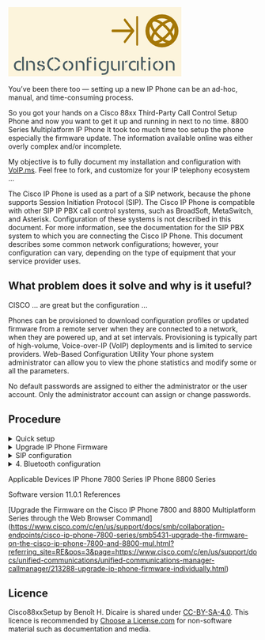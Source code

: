 ![Cisco88xxSetup logo](https://github.com/bhdicaire/Cisco88xxSetup/raw/master/img/logo.png)

You’ve been there too — setting up a new IP Phone can be an ad-hoc, manual, and time-consuming process.

So you got your hands on a Cisco 88xx Third-Party Call Control Setup Phone and now you want to get it up and running in next to no time.
8800 Series Multiplatform IP Phone 
It took too much time too setup the phone especially the firmware update. The information available online was either overly complex and/or incomplete.

My objective is to fully document my installation and configuration with [VoIP.ms](https://VoIP.ms). Feel free to fork, and customize for your IP telephony ecosystem ...

The Cisco IP Phone is used as a part of a SIP network, because the phone supports Session Initiation Protocol (SIP). The Cisco IP Phone is compatible with other SIP IP PBX call control systems, such as BroadSoft, MetaSwitch, and Asterisk.
Configuration of these systems is not described in this document. For more information, see the documentation for the SIP PBX system to which you are connecting the Cisco IP Phone.
This document describes some common network configurations; however, your configuration can vary, depending on the type of equipment that your service provider uses.


## What problem does it solve and why is it useful?

CISCO ... are great but the configuration ...

Phones can be provisioned to download configuration profiles or updated firmware from a remote server when they are connected to a network, when they are powered up, and at set intervals. Provisioning is typically part of high-volume, Voice-over-IP (VoIP) deployments and is limited to service providers.
Web-Based Configuration Utility
Your phone system administrator can allow you to view the phone statistics and modify some or all the parameters. 

No default passwords are assigned to either the administrator or the user account. Only the administrator account can assign or change passwords.

## Procedure

<details>
<summary>Quick setup</summary>
<br>
1. Locate the phone that you need to set up.


 On the phone, press Settings > Status > Product Information, and look at the MAC address field.
 
 Access the Web-Based Configuration Utility
 Step 1 Step 2 Step 3
Access the Cisco IP Phone configuration utility from a web browser on a computer that can reach the phone on the subnetwork.

Determine the IP Address of the Phone
A DHCP server assigns the IP address, so the phone must be booted up and connected to the subnetwork.
Procedure
Step 1 Click Admin Login > advanced > Info > Status.
Step 2 Scroll to IPv4 Information. Current IP displays the IP address.

Allow Web Access to the Cisco IP Phone
To view the phone parameters, enable the configuration profile. To make changes to any of the parameters, you must be able to change the configuration profile. Your system administrator might have disabled the phone option to make the phone web user interface viewable or writable.
For more information, see the Cisco IP Phone 7800 Series and Cisco IP Phone 8800 Series Multiplatform Phones Provisioning Guide.
Procedure
Click Admin Login > Voice > System.
In the System Configuration section, set Enable Web Server to Yes.

To clear all changes that you made during the current session (or after you last clicked Submit All Changes), click Undo All Changes. Values return to their previous settings.
 
</details>

<details>

<summary>Upgrade IP Phone Firmware</summary>
1. https://www.ukvoipforums.com/viewtopic.php?f=21&t=1114

CISCO 8800 SERIES XMLDEFAULT.CNF.XML FILE

https://www.cisco.com/c/en/us/support/collaboration-endpoints/ip-phone-8800-series-multiplatform-firmware/tsd-products-support-series-home.html
You now have successfully upgraded the firmware on your Cisco IP Phone 7800 Series or Cisco IP Phone 8800 Series Multiplatform phone through the Upgrade Rule in the web-based utility.
</details>
<details>
<summary>SIP configuration</summary>
<br>
Connect your PC to the phone using its LAN side Ethernet port marked PC, in order to use the LAN gateway IP address into your Web Browser as the phone's ip address.
	* You can get the Phone's IP address via the configuration menu --> 8. Status. 

1. Connect and Login to the *CP-88xx-3PCC Configuration Utility*  Web Based Configuration Interface, in my case it's [192.168.168.99](http://192.168.168.99)
	* You have to use *HTTP* for now, we'll inject a certificate later in the procedure
	* By default, there are no **User** or **Admin** passwords required to connect and login
	* I had issues with Google Chrome & Microsoft Edge, I recommend Safari on MacOS

2. You will be landing on and viewing the "Info" page, in "Basic" view if you're not using [http://192.168.168.99/admin/advanced](http://192.168.168.99/admin/advanced)

4. In the web-based utility of your IP Phone, click Voice -> System

	**Under System Configuration**
	
	Markdown | Less | Pretty
--- | --- | ---
*Still* | `renders` | **nicely**
1 | 2 | 3

	
		1. Change User and Admin passwords
		2. Phone-UI-user Mode, choose Yes

	**Under Power Settings:**

	3. Disable Back USB Port, choose Yes

	**Under IPv4 settings:**
	1. IP mode, choose IPv4 Only

	**Under Optional Network Configuration:**
	1. Host Name: 


6. Click Submit All Changes.
	* The phone reboots and the changes are applied.

</details>
<details>
<summary>4. Bluetooth configuration</summary>

 This is being accomplish with the use of [homebrew](https://github.com/Homebrew/homebrew), [homebrew-cask](https://github.com/caskroom/homebrew-cask), and the Mac Apple Store CLI [(MAS)](https://github.com/mas-cli/mas).

</details>


Applicable Devices
IP Phone 7800 Series
IP Phone 8800 Series

Software version
11.0.1
References

[Upgrade the Firmware on the Cisco IP Phone 7800 and 8800 Multiplatform Series through the Web Browser Command]
(https://www.cisco.com/c/en/us/support/docs/smb/collaboration-endpoints/cisco-ip-phone-7800-series/smb5431-upgrade-the-firmware-on-the-cisco-ip-phone-7800-and-8800-mul.html?referring_site=RE&pos=3&page=https://www.cisco.com/c/en/us/support/docs/unified-communications/unified-communications-manager-callmanager/213288-upgrade-ip-phone-firmware-individually.html)

## Licence

Cisco88xxSetup by Benoît H. Dicaire is shared under [CC-BY-SA-4.0](https://github.com/bhdicaire/solarized/raw/master/LICENCSE). This licence is recommended by [Choose a License.com](https://choosealicense.com/) for non-software material such as documentation and media.

